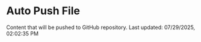 # Auto Push File

Content that will be pushed to GitHub repository.
Last updated: 07/29/2025, 02:02:35 PM